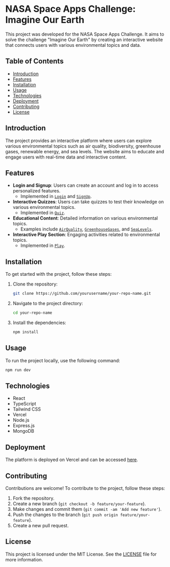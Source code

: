 # NASA Space Apps Challenge: Imagine Our Earth

This project was developed for the NASA Space Apps Challenge. It aims to solve the challenge "Imagine Our Earth" by creating an interactive website that connects users with various environmental topics and data.

## Table of Contents

- [Introduction](#introduction)
- [Features](#features)
- [Installation](#installation)
- [Usage](#usage)
- [Technologies](#technologies)
- [Deployment](#deployment)
- [Contributing](#contributing)
- [License](#license)

## Introduction

The project provides an interactive platform where users can explore various environmental topics such as air quality, biodiversity, greenhouse gases, renewable energy, and sea levels. The website aims to educate and engage users with real-time data and interactive content.

## Features

- **Login and Signup**: Users can create an account and log in to access personalized features.
  - Implemented in [`Login`](src/feature/auth/pages/Login.tsx) and [`SignUp`](src/feature/auth/pages/SignUp.tsx).
- **Interactive Quizzes**: Users can take quizzes to test their knowledge on various environmental topics.
  - Implemented in [`Quiz`](src/feature/learn/pages/Quiz.tsx).
- **Educational Content**: Detailed information on various environmental topics.
  - Examples include [`AirQuality`](src/feature/learn/pages/topics/AirQuality.tsx), [`GreenhouseGases`](src/feature/learn/pages/topics/GreenhouseGases.tsx), and [`SeaLevels`](src/feature/learn/pages/topics/SeaLevels.tsx).
- **Interactive Play Section**: Engaging activities related to environmental topics.
  - Implemented in [`Play`](src/pages/play/Play.tsx).

## Installation

To get started with the project, follow these steps:

1. Clone the repository:
    ```sh
    git clone https://github.com/yourusername/your-repo-name.git
    ```
2. Navigate to the project directory:
    ```sh
    cd your-repo-name
    ```
3. Install the dependencies:
    ```sh
    npm install
    ```

## Usage

To run the project locally, use the following command:

```sh
npm run dev
```

## Technologies
- React
- TypeScript
- Tailwind CSS
- Vercel
- Node.js
- Express.js
- MongoDB

## Deployment
The platform is deployed on Vercel and can be accessed [here](nasa-ecochain.vercel.app).

## Contributing

Contributions are welcome! To contribute to the project, follow these steps:

1. Fork the repository.
2. Create a new branch (`git checkout -b feature/your-feature`).
3. Make changes and commit them (`git commit -am 'Add new feature'`).
4. Push the changes to the branch (`git push origin feature/your-feature`).
5. Create a new pull request.

## License

This project is licensed under the MIT License. See the [LICENSE](LICENSE) file for more information.
